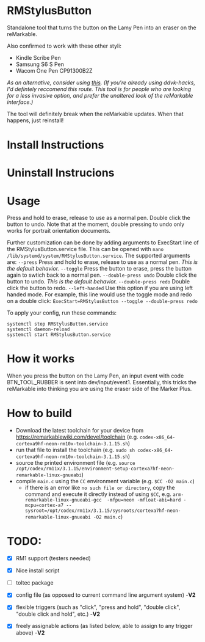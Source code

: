 # RMStylusButton
Standalone tool that turns the button on the Lamy Pen into an eraser on the reMarkable.



Also confirmed to work with these other styli:
 * Kindle Scribe Pen
 * Samsung S6 S Pen
 * Wacom One Pen CP91300B2Z

*As an alternative, consider using [this](https://github.com/ddvk/remarkable-stylus). (If you're already using ddvk-hacks, I'd defintely reccomend this route. This tool is for people who are looking for a less invasive option, and prefer the unaltered look of the reMarkable interface.)*

The tool will definitely break when the reMarkable updates. When that happens, just reinstall!
# Install Instructions

# Uninstall Instrucions


# Usage
Press and hold to erase, release to use as a normal pen. Double click the button to undo. Note that at the moment, double pressing to undo only works for portrait orientation documents.

Further customization can be done by adding arguments to ExecStart line of the RMStylusButton.service file. This can be opened with `nano /lib/systemd/system/RMStylusButton.service`.
The supported arguments are:
`--press`   Press and hold to erase, release to use as a normal pen. *This is the default behavior.*
`--toggle`  Press the button to erase, press the button again to swtich back to a normal pen.
`--double-press undo` Double click the button to undo. *This is the default behavior.*
`--double-press redo` Double click the button to redo.
`--left-handed` Use this option if you are using left handed mode.
For example, this line would use the toggle mode and redo on a double click:
`ExecStart=RMStylusButton --toggle --double-press redo`


To apply your config, run these commands:
``` Shell
systemctl stop RMStylusButton.service
systemctl daemon-reload
systemctl start RMStylusButton.service
```
# How it works
When you press the button on the Lamy Pen, an input event with code BTN_TOOL_RUBBER is sent into dev/input/event1. Essentially, this tricks the reMarkable into
thinking you are using the eraser side of the Marker Plus.

# How to build

* Download the latest toolchain for your device from <https://remarkablewiki.com/devel/toolchain> (e.g. `codex-x86_64-cortexa9hf-neon-rm10x-toolchain-3.1.15.sh`)
* run that file to install the toolchain (e.g. `sudo sh codex-x86_64-cortexa9hf-neon-rm10x-toolchain-3.1.15.sh`)
* source the printed environment file (e.g. `source /opt/codex/rm11x/3.1.15/environment-setup-cortexa7hf-neon-remarkable-linux-gnueabi`)
* compile `main.c` using the `CC` environment variable (e.g. `$CC -O2 main.c`)
    * if there is an error like `no such file or directory`, copy the command and execute it directly instead of using `$CC`, e.g. `arm-remarkable-linux-gnueabi-gcc  -mfpu=neon -mfloat-abi=hard -mcpu=cortex-a7 --sysroot=/opt/codex/rm11x/3.1.15/sysroots/cortexa7hf-neon-remarkable-linux-gnueabi -O2 main.c`)

# TODO:
- [x] RM1 support (testers needed)
- [x] Nice install script
- [ ] toltec package
- [x] config file (as opposed to current command line argument system) -__V2__
- [x] flexible triggers (such as "click", "press and hold", "double click", "double click and hold", etc.) -__V2__
- [x] freely assignable actions (as listed below, able to assign to any trigger above) -__V2__

